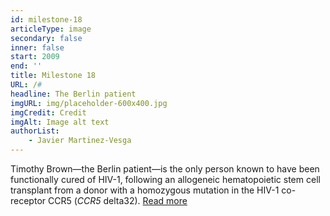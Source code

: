 ```yaml
---
id: milestone-18
articleType: image
secondary: false
inner: false
start: 2009 
end: ''
title: Milestone 18
URL: /#
headline: The Berlin patient
imgURL: img/placeholder-600x400.jpg
imgCredit: Credit
imgAlt: Image alt text
authorList:
    - Javier Martinez-Vesga
---
```

Timothy Brown—the Berlin patient—is the only person known to have been functionally cured of HIV-1, following an allogeneic hematopoietic stem cell transplant from a donor with a homozygous mutation in the HIV-1 co-receptor CCR5 (<em>CCR5</em> delta32). <a href="#">Read more</a>